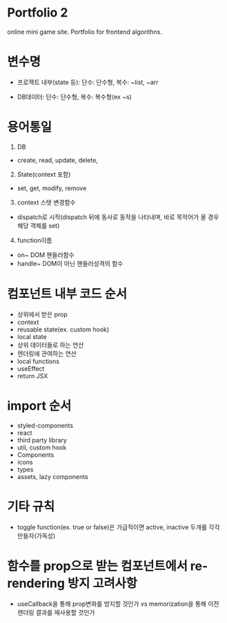 # Portfolio 2

online mini game site.
Portfolio for frontend algorithns.

# 변수명

- 프로젝트 내부(state 등): 단수: 단수형, 복수: ~list, ~arr

- DB데이터: 단수: 단수형, 복수: 복수형(ex ~s)

# 용어통일

1. DB

- create, read, update, delete,

2. State(context 포함)

- set, get, modify, remove

3. context 스텟 변경함수

- dispatch로 시작(dispatch 뒤에 동사로 동작을 나타내며, 바로 목적어가 올 경우 해당 객체를 set)

4. function이름

- on~ DOM 핸들러함수
- handle~ DOM이 아닌 핸들러성격의 함수

# 컴포넌트 내부 코드 순서

- 상위에서 받은 prop
- context
- reusable state(ex. custom hook)
- local state
- 상위 데이터들로 하는 연산
- 렌더링에 관여하는 연산
- local functions
- useEffect
- return JSX

# import 순서

- styled-components
- react
- third party library
- util, custom hook
- Components
- icons
- types
- assets, lazy components

# 기타 규칙

- toggle function(ex. true or false)은 가급적이면 active, inactive 두개롤 각각 만들자(가독성)

# 함수를 prop으로 받는 컴포넌트에서 re-rendering 방지 고려사항

- useCallback을 통해 prop변화를 방지할 것인가 vs memorization을 통해 이전 렌더링 결과를 재사용할 것인가
